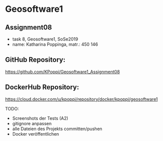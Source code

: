 ﻿# Geosoftware1
## Assignment08


- task 8, Geosoftware1, SoSe2019
- name: Katharina Poppinga, matr.: 450 146


## GitHub Repository:
https://github.com/KPoppi/Geosoftware1_Assignment08


## DockerHub Repository:
https://cloud.docker.com/u/kpoppi/repository/docker/kpoppi/geosoftware1




TODO:
- Screenshots der Tests (A2)
- gitignore anpassen
- alle Dateien des Projekts committen/pushen
- Docker veröffentlichen
